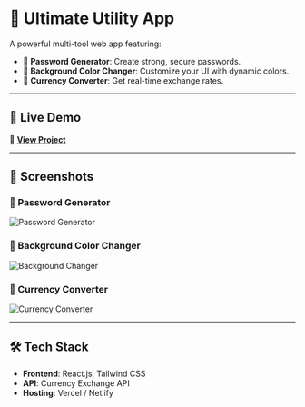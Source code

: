 # 🚀 Ultimate Utility App

A powerful multi-tool web app featuring:
- 🔐 **Password Generator**: Create strong, secure passwords.
- 🎨 **Background Color Changer**: Customize your UI with dynamic colors.
- 💱 **Currency Converter**: Get real-time exchange rates.

---

## 🎥 Live Demo
🔗 [**View Project**](https://your-project-link.com)

---

## 📸 Screenshots

### 🔐 Password Generator
![Password Generator](https://drive.google.com/uc?export=view&id=YOUR_FILE_ID_1)

### 🎨 Background Color Changer
![Background Changer]([https://drive.google.com/file/d/1ldgXk9aNZjRj-ugPkYIJfQnmj213y95y/view?usp=sharing](https://drive.google.com/file/d/1ldgXk9aNZjRj-ugPkYIJfQnmj213y95y/view?usp=drive_link))

### 💱 Currency Converter
![Currency Converter](https://drive.google.com/uc?export=view&id=YOUR_FILE_ID_3)

---


## 🛠️ Tech Stack
- **Frontend**: React.js, Tailwind CSS
- **API**: Currency Exchange API
- **Hosting**: Vercel / Netlify

